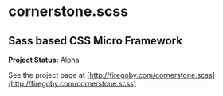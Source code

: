 # cornerstone.scss

## Sass based CSS Micro Framework

**Project Status:** Alpha

See the project page at [http://firegoby.com/cornerstone.scss](http://firegoby.com/cornerstone.scss)
